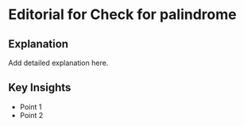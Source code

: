 # Editorial for Check for palindrome

## Explanation

Add detailed explanation here.

## Key Insights

- Point 1
- Point 2
